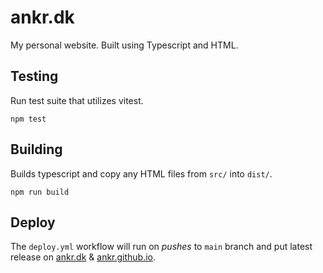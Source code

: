 # ankr.dk

My personal website. Built using Typescript and HTML.

## Testing

Run test suite that utilizes vitest.

```
npm test
```

## Building

Builds typescript and copy any HTML files from `src/` into `dist/`.

```
npm run build
```

## Deploy

The `deploy.yml` workflow will run on _pushes_ to `main` branch and put latest release on [ankr.dk](https://ankr.dk) & [ankr.github.io](http://ankr.github.io).
